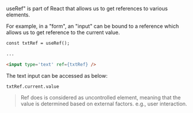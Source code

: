 useRef"  is part of React that allows us to get references to various elements.  

For example, in a "form", an "input" can be bound to  a reference which allows us to get reference to the current value. 

```html
const txtRef = useRef(); 

... 

<input type='text' ref={txtRef} /> 
```

The text input can be accessed as below: 

`txtRef.current.value`

> Ref does is considered as uncontrolled element, meaning that the value is determined based on external factors. e.g., user interaction. 